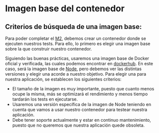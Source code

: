 # Imagen base del contenedor

## Criterios de búsqueda de una imagen base:

Para poder completar el [M2](https://github.com/pablo1mc315/iv_pablomc/milestone/3), debemos crear un contenedor donde se ejecuten nuestros tests. Para ello, lo primero es elegir una imagen base sobre la que construir nuestro contenedor.

Siguiendo las buenas prácticas, usaremos una imagen base de Docker oficial y verificada, las cuales podemos encontrar en [dockerhub](https://hub.docker.com/search?q=&type=image&image_filter=official%2Cstore). En este caso, será la imagen base de [Node](https://hub.docker.com/_/node), pero debemos ver las distintas versiones y elegir una acorde a nuestro objetivo. Para elegir una para nuestra aplicación, se establecen los siguientes criterios:

- El tamaño de la imagen es muy importante, puesto que cuanto menos ocupe la misma, más se optimizará el rendimiento y menos tiempo tardarán los tests en ejecutarse.
- Usaremos una versión específica de la imagen de Node teniendo en cuenta que vamos a usar nuestro contenedor para testear nuestra aplicación. 
- Debe tener soporte actualmente y estar en continuo mantenimiento, puesto que no queremos que nuestra aplicación quede obsoleta.